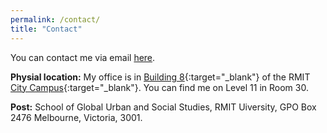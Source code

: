 ```yaml
---
permalink: /contact/
title: "Contact"
---
```


You can contact me via email [here](mailto:ascelin.gordon@rmit.edu.au).

**Physial location:** My office is in [Building 8](https://goo.gl/maps/NKJua22D8LzVUgwY6){:target="_blank"} of the RMIT [City Campus](https://www.rmit.edu.au/about/our-locations-and-facilities/locations/melbourne-city-campus){:target="_blank"}. You can find me on Level 11 in Room 30. 

**Post:** School of Global Urban and Social Studies, RMIT Uiversity, GPO Box 2476 Melbourne, Victoria, 3001. 
